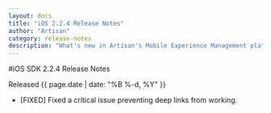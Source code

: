```yaml
---
layout: docs
title: "iOS 2.2.4 Release Notes"
author: "Artisan"
category: release-notes
description: "What's new in Artisan's Mobile Experience Management platform."
---
```

#iOS SDK 2.2.4 Release Notes

Released {{ page.date | date: "%B %-d, %Y" }}

* [FIXED] Fixed a critical issue preventing deep links from working.
